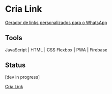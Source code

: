 # Cria Link
[Gerador de links personalizados para o WhatsApp](https://crialink.space)

## Tools

JavaScript | HTML | CSS Flexbox | PWA | Firebase

## Status

[dev in progress]

[Cria Link](https://crialink.space)
